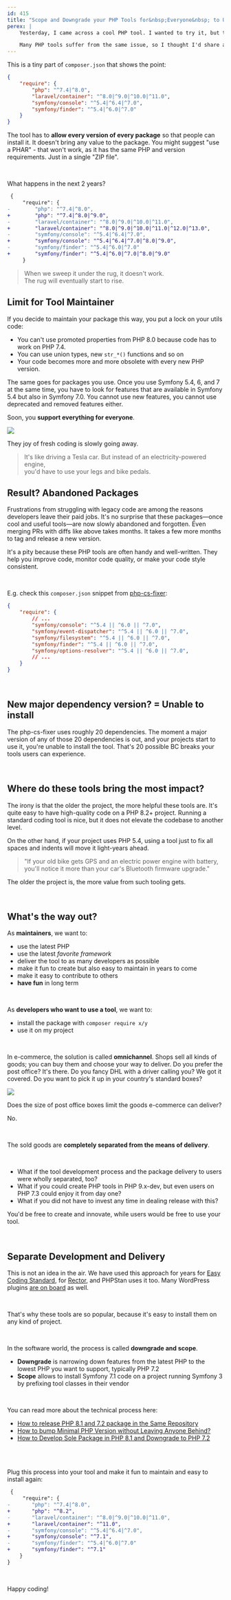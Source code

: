 ```yaml
---
id: 415
title: "Scope and Downgrade your PHP Tools for&nbsp;Everyone&nbsp; to Use"
perex: |
    Yesterday, I came across a cool PHP tool. I wanted to try it, but the installation instructions were a bit tricky. The tool required a specific PHP version and a specific version of each dependency. It required Symfony 5.4+, but our project has Symfony 3.3. I was unable to use it.

    Many PHP tools suffer from the same issue, so I thought I'd share a way to do it better.
---
```


This is a tiny part of `composer.json` that shows the point:

```json
{
    "require": {
        "php": "^7.4|^8.0",
        "laravel/container": "^8.0|^9.0|^10.0|^11.0",
        "symfony/console": "^5.4|^6.4|^7.0",
        "symfony/finder": "^5.4|^6.0|^7.0"
    }
}
```

The tool has to **allow every version of every package** so that people can install it. It doesn't bring any value to the package. You might suggest "use a PHAR" - that won't work, as it has the same PHP and version requirements. Just in a single "ZIP file".

<br>

What happens in the next 2 years?

```diff
 {
     "require": {
-        "php": "^7.4|^8.0",
+        "php": "^7.4|^8.0|^9.0",
-        "laravel/container": "^8.0|^9.0|^10.0|^11.0",
+        "laravel/container": "^8.0|^9.0|^10.0|^11.0|^12.0|^13.0",
-        "symfony/console": "^5.4|^6.4|^7.0",
+        "symfony/console": "^5.4|^6.4|^7.0|^8.0|^9.0",
-        "symfony/finder": "^5.4|^6.0|^7.0"
+        "symfony/finder": "^5.4|^6.0|^7.0|^8.0|^9.0"
     }
```

<blockquote class="blockquote text-center">
When we sweep it under the rug, it doesn't work.
<br>
The rug will eventually start to rise.
</blockquote>

## Limit for Tool Maintainer

If you decide to maintain your package this way, you put a lock on your utils code:

* You can't use promoted properties from PHP 8.0 because code has to work on PHP 7.4.
* You can use union types, new `str_*()` functions and so on
* Your code becomes more and more obsolete with every new PHP version.

The same goes for packages you use. Once you use Symfony 5.4, 6, and 7 at the same time, you have to look for features that are available in Symfony 5.4 but also in Symfony 7.0. You cannot use new features, you cannot use deprecated and removed features either.

Soon, you **support everything for everyone**.

<img src="/assets/images/posts/2024/interconnected.jpg" class="img-thumbnail" style="max-width: 30em">

They joy of fresh coding is slowly going away.

<blockquote class="blockquote text-center">
It's like driving a Tesla car. But instead of an electricity-powered engine,
<br>you'd have to use your legs and bike pedals.
</blockquote>

## Result? Abandoned Packages

Frustrations from struggling with legacy code are among the reasons developers leave their paid jobs. It's no surprise that these packages—once cool and useful tools—are now slowly abandoned and forgotten. Even merging PRs with diffs like above takes months. It takes a few more months to tag and release a new version.

It's a pity because these PHP tools are often handy and well-written. They help you improve code, monitor code quality, or make your code style consistent.

<br>

E.g. check this `composer.json` snippet from [php-cs-fixer](https://github.com/PHP-CS-Fixer/PHP-CS-Fixer/blob/930dc93a1b90eb991d13e2766a340aa6922d4a2c/composer.json#L22-L47):

```json
{
    "require": {
        // ...
        "symfony/console": "^5.4 || ^6.0 || ^7.0",
        "symfony/event-dispatcher": "^5.4 || ^6.0 || ^7.0",
        "symfony/filesystem": "^5.4 || ^6.0 || ^7.0",
        "symfony/finder": "^5.4 || ^6.0 || ^7.0",
        "symfony/options-resolver": "^5.4 || ^6.0 || ^7.0",
        // ...
    }
}
```

<br>

## New major dependency version? = Unable to install

The php-cs-fixer uses roughly 20 dependencies. The moment a major version of any of those 20 dependencies is out, and your projects start to use it, you're unable to install the tool. That's 20 possible BC breaks your tools users can experience.

<br>

## Where do these tools bring the most impact?

The irony is that the older the project, the more helpful these tools are. It's quite easy to have high-quality code on a PHP 8.2+ project. Running a standard coding tool is nice, but it does not elevate the codebase to another level.

On the other hand, if your project uses PHP 5.4, using a tool just to fix all spaces and indents will move it light-years ahead.

<blockquote class="blockquote text-center mt-5 mb-5">
"If your old bike gets GPS and an electric power engine with battery,<br>
you'll notice it more than your car's Bluetooth firmware upgrade."
</blockquote>

The older the project is, the more value from such tooling gets.

<br>

## What's the way out?

As **maintainers**, we want to:

* use the latest PHP
* use the latest *favorite framework*
* deliver the tool to as many developers as possible
* make it fun to create but also easy to maintain in years to come
* make it easy to contribute to others
* **have fun** in long term

<br>

As **developers who want to use a tool**, we want to:

* install the package with `composer require x/y`
* use it on my project

<br>

In e-commerce, the solution is called **omnichannel**. Shops sell all kinds of goods; you can buy them and choose your way to deliver. Do you prefer the post office? It's there. Do you fancy DHL with a driver calling you? We got it covered. Do you want to pick it up in your country's standard boxes?


<img src="/assets/images/posts/2024/delivery.jpg" class="img-thumbnail" style="max-width: 15em">

<br>

Does the size of post office boxes limit the goods e-commerce can deliver?

No.

<br>

The sold goods are **completely separated from the means of delivery**.

<br>

* What if the tool development process and the package delivery to users were wholly separated, too?
* What if you could create PHP tools in PHP 9.x-dev, but even users on PHP 7.3 could enjoy it from day one?
* What if you did not have to invest any time in dealing release with this?

You'd be free to create and innovate, while users would be free to use your tool.

<br>

## Separate Development and Delivery

This is not an idea in the air. We have used this approach for years for [Easy Coding Standard](https://github.com/easy-coding-standard/easy-coding-standard), for [Rector](http://github.com/rectorphp/rector-src), and PHPStan uses it too.
Many WordPress plugins [are on board](https://leoloso.com/) as well.

<br>

That's why these tools are so popular, because it's easy to install them on any kind of project.

<br>

In the software world, the process is called **downgrade and scope**.

* **Downgrade** is narrowing down features from the latest PHP to the lowest PHP you want to support, typically PHP 7.2
* **Scope** allows to install Symfony 7.1 code on a project running Symfony 3 by prefixing tool classes in their vendor

<br>

You can read more about the technical process here:

* [How to release PHP 8.1 and 7.2 package in the Same Repository](https://tomasvotruba.com/blog/how-to-release-php-81-and-72-package-in-the-same-repository/)
* [How to bump Minimal PHP Version without Leaving Anyone Behind?](https://getrector.com/blog/how-to-bump-minimal-version-without-leaving-anyone-behind)
* [How to Develop Sole Package in PHP 8.1 and Downgrade to PHP 7.2](https://tomasvotruba.com/blog/how-to-develop-sole-package-in-php81-and-downgrade-to-php72/)

<br>
<br>

Plug this process into your tool and make it fun to maintain and easy to install again:

```diff
 {
     "require": {
-       "php": "^7.4|^8.0",
+       "php": "^8.2",
-       "laravel/container": "^8.0|^9.0|^10.0|^11.0",
+       "laravel/container": "^11.0",
-       "symfony/console": "^5.4|^6.4|^7.0",
+       "symfony/console": "^7.1",
-       "symfony/finder": "^5.4|^6.0|^7.0"
+       "symfony/finder": "^7.1"
    }
}
```

<br>

Happy coding!

